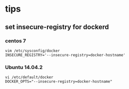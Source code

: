 # tips

## set insecure-registry for dockerd

### centos 7
```
vim /etc/sysconfig/docker
INSECURE_REGISTRY='--insecure-registry=docker-hostname'
```

### Ubuntu 14.04.2
```
vi /etc/default/docker
DOCKER_OPTS="--insecure-registry=docker-hostname"
```

